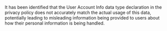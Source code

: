 It has been identified that the User Account Info data type declaration in the privacy policy does not accurately match the actual usage of this data, potentially leading to misleading information being provided to users about how their personal information is being handled.